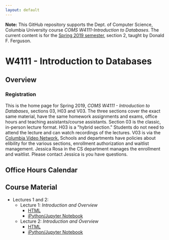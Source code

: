 ```yaml
---
layout: default
---
```


__Note:__ This GitHub repository supports the Dept. of Computer Science, Columbia University course
_COMS W4111-Introduction to Databases_. The current content is for
the [Spring 2019 semester,](https://courseworks2.columbia.edu/courses/79571/wiki) section 2, taught by Donald F. Ferguson.

# W4111 - Introduction to Databases


## Overview

### Registration

This is the home page for Spring 2019, _COMS W4111 - Introduction to Databases_, sections 03, H03 and V03.
The three sections cover the exact same material, have the same homework assignments and exams, office hours and
teaching assistants/course assistants. Section 03 is the classic, in-person lecture format. H03 is a "hybrid section."
Students do not need to attend the lecture and can watch recordings of the lectures. V03 is via the [Columbia Video
Network.](https://cvn.columbia.edu/) Schools and departments have policies about elibility for the various sections,
enrollment authorization and waitlist management. Jessica Rosa in the CS department manages the enrollment and
waitlist. Please contact Jessica is you have questions. 

### 


## Office Hours Calendar



## Course Material

- Lectures 1 and 2:
    - Lecture 1: _Introduction and Overview_
        - [HTML](Lectures/Lecture_1/w4111-L1-s2019-Introduction.html)
        - [iPython/Jupyter Notebook](Lectures/Lecture_1/w4111-L1-s2019-Introduction.ipynb)
    - Lecture 2: _Introduction and Overview_
        - [HTML](Lectures/Lecture_2/w4111-L2-s2019-Introduction.html)
        - [iPython/Jupyter Notebook](Lectures/Lecture_2/w4111-L2-s2019-Introduction.ipynb)

